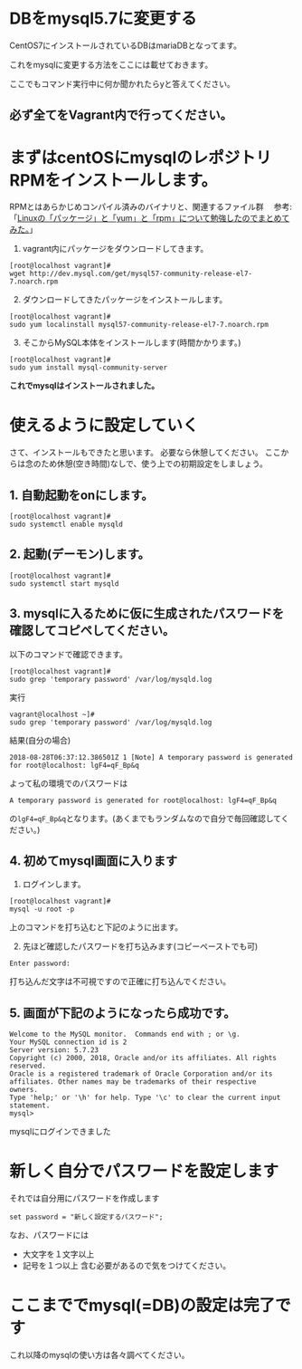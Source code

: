 # DBをmysql5.7に変更する

CentOS7にインストールされているDBはmariaDBとなってます。　

これをmysqlに変更する方法をここには載せておきます。

ここでもコマンド実行中に何か聞かれたらyと答えてください。

## 必ず全てをVagrant内で行ってください。

# まずはcentOSにmysqlのレポジトリRPMをインストールします。

RPMとはあらかじめコンパイル済みのバイナリと、関連するファイル群
　参考:「[Linuxの「パッケージ」と「yum」と「rpm」について勉強したのでまとめてみた。](https://qiita.com/sksmnagisa/items/05a6f8a707010b8bea56)」

1. vagrant内にパッケージをダウンロードしてきます。
```
[root@localhost vagrant]#
wget http://dev.mysql.com/get/mysql57-community-release-el7-7.noarch.rpm
```

2. ダウンロードしてきたパッケージをインストールします。
```
[root@localhost vagrant]#
sudo yum localinstall mysql57-community-release-el7-7.noarch.rpm
```

3. そこからMySQL本体をインストールします(時間かかります。)
```
[root@localhost vagrant]#
sudo yum install mysql-community-server
```
__これでmysqlはインストールされました。__


# 使えるように設定していく
さて、インストールもできたと思います。
必要なら休憩してください。
ここからは念のため休憩(空き時間)なしで、使う上での初期設定をしましょう。

## 1. 自動起動をonにします。
```
[root@localhost vagrant]#
sudo systemctl enable mysqld
```
## 2. 起動(デーモン)します。
```
[root@localhost vagrant]#
sudo systemctl start mysqld
```

## 3. mysqlに入るために仮に生成されたパスワードを確認してコピペしてください。
以下のコマンドで確認できます。
```
[root@localhost vagrant]#
sudo grep 'temporary password' /var/log/mysqld.log
```
実行
```
vagrant@localhost ~]# 
sudo grep 'temporary password' /var/log/mysqld.log
```
結果(自分の場合)
```
2018-08-28T06:37:12.386501Z 1 [Note] A temporary password is generated for root@localhost: lgF4=qF_Bp&q
```
よって私の環境でのパスワードは
```
A temporary password is generated for root@localhost: lgF4=qF_Bp&q
```
の`lgF4=qF_Bp&q`となります。(あくまでもランダムなので自分で毎回確認してください。)
## 4. 初めてmysql画面に入ります
1. ログインします。
```
[root@localhost vagrant]#
mysql -u root -p
```
上のコマンドを打ち込むと下記のように出ます。

2. 先ほど確認したパスワードを打ち込みます(コピーペーストでも可)
```
Enter password:
```
打ち込んだ文字は不可視ですので正確に打ち込んでください。

## 5. 画面が下記のようになったら成功です。
```
Welcome to the MySQL monitor.  Commands end with ; or \g.
Your MySQL connection id is 2
Server version: 5.7.23
Copyright (c) 2000, 2018, Oracle and/or its affiliates. All rights reserved.
Oracle is a registered trademark of Oracle Corporation and/or its
affiliates. Other names may be trademarks of their respective
owners.
Type 'help;' or '\h' for help. Type '\c' to clear the current input statement.
mysql>
```
mysqlにログインできました

# 新しく自分でパスワードを設定します
それでは自分用にパスワードを作成します
```
set password = "新しく設定するパスワード";
```
なお、パスワードには
- 大文字を１文字以上
- 記号を１つ以上
含む必要があるので気をつけてください。

# ここまででmysql(=DB)の設定は完了です
これ以降のmysqlの使い方は各々調べてください。